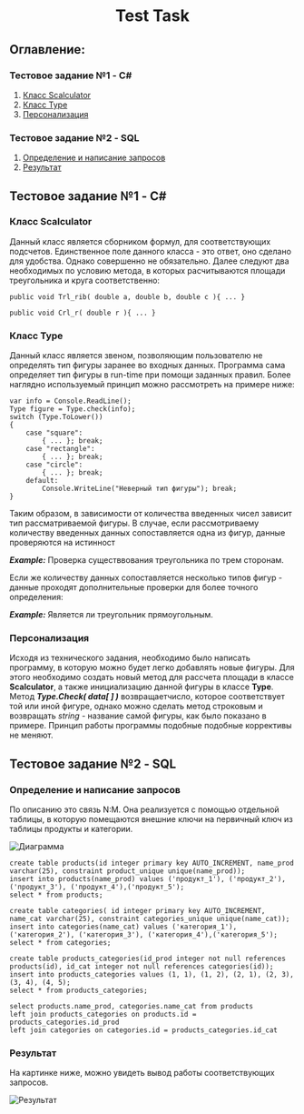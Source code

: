 <h1 align="center">Test Task</h1>

## Оглавление:
### Тестовое задание №1 - C#
1. [Класс Scalculator](#Класс-Scalculator)
2. [Класс Type](#Класс-Type)
3. [Персонализация](#Персонализация)

### Тестовое задание №2 - SQL
1. [Определение и написание запросов](#Определение-и-написание-запросов)
2. [Результат](#Результат)

## Тестовое задание №1 - C#

### Класс Scalculator

Данный класс является сборником формул, для соответствующих подсчетов. Единственное поле данного класса - это ответ, оно сделано для удобства. Однако совершенно не обязательно. 
Далее следуют два необходимых по условию метода, в которых расчитываются площади треугольника и круга соответственно:

```
public void Trl_rib( double a, double b, double c ){ ... }
```

```
public void Crl_r( double r ){ ... }
```

### Класс Type

Данный класс является звеном, позволяющим пользователю не определять тип фигуры заранее во входных данных. Программа сама определяет тип фигуры в run-time при помощи заданных правил. Более наглядно используемый принцип можно рассмотреть на примере ниже:

```
var info = Console.ReadLine();
Type figure = Type.check(info);
switch (Type.ToLower())
{
    case "square": 
        { ... }; break;
    case "rectangle":  
        { ... }; break;
    case "circle": 
        { ... }; break;
    default:  
        Console.WriteLine("Неверный тип фигуры"); break;
}
```

Таким образом, в зависимости от количества введенных чисел зависит тип рассматриваемой фигуры. В случае, если рассмотриваему количеству введенных данных сопоставляется одна из фигур, данные проверяются на истинност 

<b>*Example:*</b> Проверка существвования треугольника по трем сторонам.

Если же количеству данных сопоставляется несколько типов фигур - данные проходят дополнительные проверки для более точного определения:

<b>*Example:*</b> Является ли треугольник прямоугольным.

### Персонализация

Исходя из технического задания, необходимо было написать программу, в которую можно будет легко добавлять новые фигуры. Для этого необходимо создать новый метод для рассчета площади в классе <b>Scalculator</b>, а также инициализацию данной фигуры в классе <b>Type</b>. Метод <b>*Type.Check( data[ ] )*</b> возвращаетчисло, которое соответствует той или иной фигуре, однако можно сделать метод строковым и возвращать *string* - название самой фигуры, как было показано в примере. Принцип работы программы подобные подобные коррективы не меняют.

## Тестовое задание №2 - SQL

### Определение и написание запросов

По описанию это связь N:M. Она реализуется с помощью отдельной таблицы, в которую помещаются внешние ключи на первичный ключ из таблицы продукты и категории.

![Диаграмма](https://user-images.githubusercontent.com/90879703/203339846-e3b87aaa-0928-422f-a0de-513444b2a942.jpg)

```
create table products(id integer primary key AUTO_INCREMENT, name_prod varchar(25), constraint product_unique unique(name_prod));
insert into products(name_prod) values ('продукт_1'), ('продукт_2'), ('продукт_3'), ('продукт_4'),('продукт_5');
select * from products;

create table categories( id integer primary key AUTO_INCREMENT, name_cat varchar(25), constraint categories_unique unique(name_cat));
insert into categories(name_cat) values ('категория_1'), ('категория_2'), ('категория_3'), ('категория_4'),('категория_5');
select * from categories;

create table products_categories(id_prod integer not null references products(id), id_cat integer not null references categories(id));
insert into products_categories values (1, 1), (1, 2), (2, 1), (2, 3), (3, 4), (4, 5);
select * from products_categories;

select products.name_prod, categories.name_cat from products
left join products_categories on products.id = products_categories.id_prod
left join categories on categories.id = products_categories.id_cat
```

### Результат

На картинке ниже, можно увидеть вывод работы соответствующих запросов.

![Результат](https://user-images.githubusercontent.com/90879703/203340114-67612e0d-6c65-41cb-b544-532b110ecbe4.jpg)
